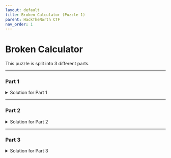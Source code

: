 ```yaml
---
layout: default
title: Broken Calculator (Puzzle 1)
parent: HackTheNorth CTF
nav_order: 1
---
```


# Broken Calculator

This puzzle is split into 3 different parts. 

---
### Part 1
<details markdown="block">
<summary>Solution for Part 1</summary>
Immediately we are presented with a few pieces of information.

- We know the `calculator` is *broken* so we shouldn't expect anything to work right.
- We are restricted to using the following `keys`: 8, 5, 3, +, - , =, C
- We need to somehow use the numbers to calculate 20.

The first thing I did was to calculate the following

| Calculation  | Result            |  
|:-------------|:------------------|
| 3 + 3 =      | 4                 | 
| 3 - 3 =      | 4                 | 
| 5 + 5 =      | 49                | 
| 5 - 5 =      | 14                | 
| 8 + 8 =      | 100               | 
| 3 + 5 =      | 14                |
| 5 + 8 =      | 70                |

From these calculations you can make 2 observations 

{: .important }
> Here's what I mean by **maps to**
>
> If `x` **maps to ** `y`, then in an equation replace every instance of `x` with `y`.

{: .obs }
> Observation 1:
>
> It is likely that
>
> 3 maps to 2
>
> 5 maps to 7
>
> 8 maps to 10

{: .obs }
> Observation 2:
>
> `+` maps to `*`
>
> `-` maps to `+`

From this we can conclude that `8 - 8` which is really `10 + 10` will give us our desired answer.
</details>

---
### Part 2
<details markdown="block">
<summary>Solution for Part 2</summary>
Now that we have solved part 1 the premise for parts 2 and 3 are likely the same.
For part 2 the only difference we have is

- We need to get `315`
- We're allowed acces to: 2, 4, 6, *, +, =, C


Like I kicked off the problem by calculating a few things

| Calculation  | Result            |  
|:-------------|:------------------|
| 4 + 4 =      | 49                | 
| 2 + 2 =      | 25                | 
| 6 + 6 =      | 81                | 
| 4 * 4 =      | 14                | 
| 2 + 2 =      | 10                | 
| 6 + 6 =      | 18                |

From these calculations you can make 2 observations 

{: .important }
> Here's what I mean by **maps to**
>
> If `x` **maps to ** `y`, then in an equation replace every instance of `x` with `y`.

{: .obs }
> Observation 1:
>
> It is likely that
>
> 2 maps to 5
>
> 4 maps to 7
>
> 6 maps to 9

{: .obs }
> Observation 2:
>
> `+` maps to `*`, and vice versa

Since the prime factorization of `315` is `5 * 7 * 9`, by reversing the mapping we defined above we know that for our calculator `315 = 2 + 4 + 6`

Our final answer is **2 + 4 + 6**
</details>

---
### Part 3
<details markdown="block">
<summary>Solution for Part 3</summary>
Now for the last part

- We need to get `123`
- We're allowed acces to: 2, 3, 4, ÷, +, =, C


Like I kicked off the problem by calculating a few things

| Calculation  | Result            |  
|:-------------|:------------------|
| 2 + 2 =      | 3125              | 
| 3 + 3 =      | 27                | 
| 4 + 4 =      | 4                 | 
| 4 + 2 =      | 32                | 
| 2 + 3 =      | 125               | 
| 3 + 2 =      | 243               |

This problem is more complicated than the last one, from these calculations I believe that 

{: .important }
 Here's what I mean by **maps to**

 If `x` **maps to ** `y`, then in an equation replace every instance of `x` with `y`.

{: .obs }
 Observation 1:

 It is likely that

 2 maps to 5

 4 maps to 2

 3 maps to 3

{: .obs }
 Observation 2:

 `+` maps to `^`

Then I did a few more calculations targeted towards `÷`

| Calculation  | Result            |  
|:-------------|:------------------|
| 2 ÷ 2 =      | 0                 | 
| 3 ÷ 3 =      | 0                 | 
| 4 ÷ 2 =      | -3                | 
| 3 ÷ 2 =      | -2                | 
| 2 ÷ 3 =      | 2                 | 
| 2 ÷ 4 =      | 3                 |

After these calculations I am fairly convinced that 

{: .obs }
 Observation 3:

 `÷` maps to `-`

Since we can write `123` as `125 - 2` or `5 ^ 3 - 2`, reversing the mapping we defined above we can write that as `2 + 3 ÷ 4`

Our final answer is **2 + 3 ÷ 4**
</details